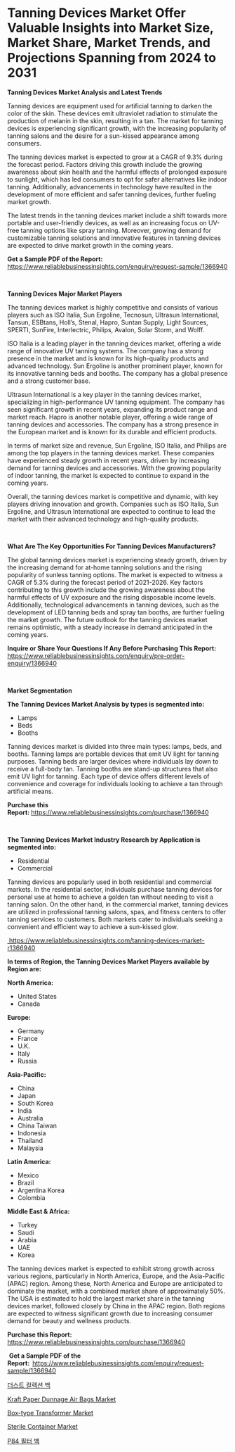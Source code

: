<p><h1>Tanning Devices Market Offer Valuable Insights into Market Size, Market Share, Market Trends, and Projections Spanning from 2024 to 2031</h1></p><p><strong>Tanning Devices Market Analysis and Latest Trends</strong></p>
<p><p>Tanning devices are equipment used for artificial tanning to darken the color of the skin. These devices emit ultraviolet radiation to stimulate the production of melanin in the skin, resulting in a tan. The market for tanning devices is experiencing significant growth, with the increasing popularity of tanning salons and the desire for a sun-kissed appearance among consumers.</p><p>The tanning devices market is expected to grow at a CAGR of 9.3% during the forecast period. Factors driving this growth include the growing awareness about skin health and the harmful effects of prolonged exposure to sunlight, which has led consumers to opt for safer alternatives like indoor tanning. Additionally, advancements in technology have resulted in the development of more efficient and safer tanning devices, further fueling market growth.</p><p>The latest trends in the tanning devices market include a shift towards more portable and user-friendly devices, as well as an increasing focus on UV-free tanning options like spray tanning. Moreover, growing demand for customizable tanning solutions and innovative features in tanning devices are expected to drive market growth in the coming years.</p></p>
<p><strong>Get a Sample PDF of the Report:&nbsp;</strong> <a href="https://www.reliablebusinessinsights.com/enquiry/request-sample/1366940">https://www.reliablebusinessinsights.com/enquiry/request-sample/1366940</a></p>
<p>&nbsp;</p>
<p><strong>Tanning Devices Major Market Players</strong></p>
<p><p>The tanning devices market is highly competitive and consists of various players such as ISO Italia, Sun Ergoline, Tecnosun, Ultrasun International, Tansun, ESBtans, Holl’s, Stenal, Hapro, Suntan Supply, Light Sources, SPERTI, SunFire, Interlectric, Philips, Avalon, Solar Storm, and Wolff. </p><p>ISO Italia is a leading player in the tanning devices market, offering a wide range of innovative UV tanning systems. The company has a strong presence in the market and is known for its high-quality products and advanced technology. Sun Ergoline is another prominent player, known for its innovative tanning beds and booths. The company has a global presence and a strong customer base.</p><p>Ultrasun International is a key player in the tanning devices market, specializing in high-performance UV tanning equipment. The company has seen significant growth in recent years, expanding its product range and market reach. Hapro is another notable player, offering a wide range of tanning devices and accessories. The company has a strong presence in the European market and is known for its durable and efficient products.</p><p>In terms of market size and revenue, Sun Ergoline, ISO Italia, and Philips are among the top players in the tanning devices market. These companies have experienced steady growth in recent years, driven by increasing demand for tanning devices and accessories. With the growing popularity of indoor tanning, the market is expected to continue to expand in the coming years. </p><p>Overall, the tanning devices market is competitive and dynamic, with key players driving innovation and growth. Companies such as ISO Italia, Sun Ergoline, and Ultrasun International are expected to continue to lead the market with their advanced technology and high-quality products.</p></p>
<p>&nbsp;</p>
<p><strong>What Are The Key Opportunities For Tanning Devices Manufacturers?</strong></p>
<p><p>The global tanning devices market is experiencing steady growth, driven by the increasing demand for at-home tanning solutions and the rising popularity of sunless tanning options. The market is expected to witness a CAGR of 5.3% during the forecast period of 2021-2026. Key factors contributing to this growth include the growing awareness about the harmful effects of UV exposure and the rising disposable income levels. Additionally, technological advancements in tanning devices, such as the development of LED tanning beds and spray tan booths, are further fueling the market growth. The future outlook for the tanning devices market remains optimistic, with a steady increase in demand anticipated in the coming years.</p></p>
<p><strong>Inquire or Share Your Questions If Any Before Purchasing This Report:</strong> <a href="https://www.reliablebusinessinsights.com/enquiry/pre-order-enquiry/1366940">https://www.reliablebusinessinsights.com/enquiry/pre-order-enquiry/1366940</a></p>
<p>&nbsp;</p>
<p><strong>Market Segmentation</strong></p>
<p><strong>The Tanning Devices Market Analysis by types is segmented into:</strong></p>
<p><ul><li>Lamps</li><li>Beds</li><li>Booths</li></ul></p>
<p><p>Tanning devices market is divided into three main types: lamps, beds, and booths. Tanning lamps are portable devices that emit UV light for tanning purposes. Tanning beds are larger devices where individuals lay down to receive a full-body tan. Tanning booths are stand-up structures that also emit UV light for tanning. Each type of device offers different levels of convenience and coverage for individuals looking to achieve a tan through artificial means.</p></p>
<p><strong>Purchase this Report:&nbsp;</strong><a href="https://www.reliablebusinessinsights.com/purchase/1366940">https://www.reliablebusinessinsights.com/purchase/1366940</a></p>
<p>&nbsp;</p>
<p><strong>The Tanning Devices Market Industry Research by Application is segmented into:</strong></p>
<p><ul><li>Residential</li><li>Commercial</li></ul></p>
<p><p>Tanning devices are popularly used in both residential and commercial markets. In the residential sector, individuals purchase tanning devices for personal use at home to achieve a golden tan without needing to visit a tanning salon. On the other hand, in the commercial market, tanning devices are utilized in professional tanning salons, spas, and fitness centers to offer tanning services to customers. Both markets cater to individuals seeking a convenient and efficient way to achieve a sun-kissed glow.</p></p>
<p><a href="https://www.reliablebusinessinsights.com/tanning-devices-market-r1366940">&nbsp;https://www.reliablebusinessinsights.com/tanning-devices-market-r1366940</a></p>
<p><strong>In terms of Region, the Tanning Devices Market Players available by Region are:</strong></p>
<p>
    <p> <strong> North America: </strong>
        <ul>
            <li>United States</li>
            <li>Canada</li>
        </ul>
        </p> 
    <p> <strong> Europe: </strong>
        <ul>
            <li>Germany</li>
            <li>France</li>
            <li>U.K.</li>
            <li>Italy</li>
            <li>Russia</li>
        </ul>
        </p> 
    <p> <strong> Asia-Pacific: </strong>
        <ul>
            <li>China</li>
            <li>Japan</li>
            <li>South Korea</li>
            <li>India</li>
            <li>Australia</li>
            <li>China Taiwan</li>
            <li>Indonesia</li>
            <li>Thailand</li>
            <li>Malaysia</li>
        </ul>
        </p> 
    <p> <strong> Latin America: </strong>
        <ul>
            <li>Mexico</li>
            <li>Brazil</li>
            <li>Argentina Korea</li>
            <li>Colombia</li>
        </ul>
        </p> 
    <p> <strong> Middle East & Africa: </strong>
        <ul>
            <li>Turkey</li>
            <li>Saudi</li>
            <li>Arabia</li>
            <li>UAE</li>
            <li>Korea</li>
        </ul>
    </p>
    </p>
<p><p>The tanning devices market is expected to exhibit strong growth across various regions, particularly in North America, Europe, and the Asia-Pacific (APAC) region. Among these, North America and Europe are anticipated to dominate the market, with a combined market share of approximately 50%. The USA is estimated to hold the largest market share in the tanning devices market, followed closely by China in the APAC region. Both regions are expected to witness significant growth due to increasing consumer demand for beauty and wellness products.</p></p>
<p><strong>Purchase this Report: </strong><a href="https://www.reliablebusinessinsights.com/purchase/1366940">https://www.reliablebusinessinsights.com/purchase/1366940</a></p>
<p>&nbsp;<strong>Get a Sample PDF of the Report:&nbsp;&nbsp;</strong><a href="https://www.reliablebusinessinsights.com/enquiry/request-sample/1366940">https://www.reliablebusinessinsights.com/enquiry/request-sample/1366940</a></p>
<p><strong></strong></p>
<p><p><a href="https://medium.com/@indahsengkuni_11937/%ED%9D%99-%EC%88%98%EC%A7%91-%EA%B0%80%EB%B0%A9-%EC%8B%9C%EC%9E%A5-%EB%8F%99%ED%96%A5-%EB%B0%8F-%EC%8B%9C%EC%9E%A5-%EB%B6%84%EC%84%9D%EC%9D%80-2024-2031%EB%85%84%EA%B9%8C%EC%A7%80-%EC%98%88%EC%B8%A1%EB%90%A9%EB%8B%88%EB%8B%A4-5e88372a00f9">더스트 컬렉션 백</a></p><p><a href="https://github.com/rakibtthstu9900/Market-Research-Report-List-1/blob/main/kraft-paper-dunnage-air-bags-market.md">Kraft Paper Dunnage Air Bags Market</a></p><p><a href="https://issuu.com/reportprime-2/docs/box-type-transformer-market-size-2030.pptx">Box-type Transformer Market</a></p><p><a href="https://github.com/ChiragRp1/Market-Research-Report-List-5/blob/main/sterile-container-market.md">Sterile Container Market</a></p><p><a href="https://medium.com/@indahsengkuni_11937/p84-%ED%95%84%ED%84%B0-%EB%B0%B1-%EC%8B%9C%EC%9E%A5-%EA%B2%BD%EC%9F%81-%EB%B6%84%EC%84%9D-%EC%8B%9C%EC%9E%A5-%EB%8F%99%ED%96%A5-%EB%B0%8F-2031%EB%85%84%EA%B9%8C%EC%A7%80%EC%9D%98-%EC%98%88%EC%B8%A1-b8fc33e53d6e">P84 필터 백</a></p></p>